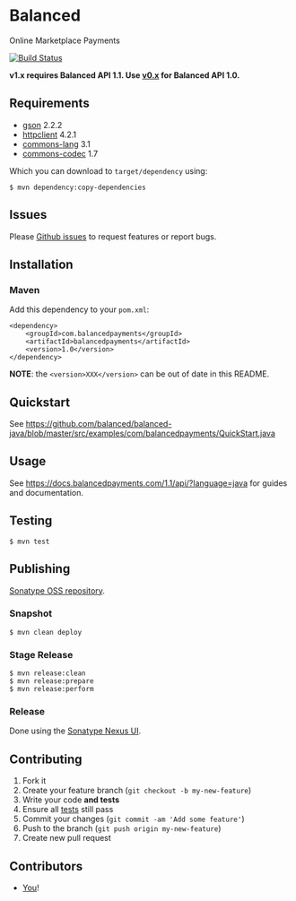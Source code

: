 # Balanced

Online Marketplace Payments

[![Build Status](https://secure.travis-ci.org/balanced/balanced-java.png)](http://travis-ci.org/balanced/balanced-java)

**v1.x requires Balanced API 1.1. Use [v0.x](https://github.com/balanced/balanced-java/tree/rev0) for Balanced API 1.0.**

## Requirements

- [gson](http://code.google.com/p/google-gson/) 2.2.2
- [httpclient](http://hc.apache.org/) 4.2.1
- [commons-lang](http://commons.apache.org/lang/) 3.1
- [commons-codec](http://commons.apache.org/codec/) 1.7

Which you can download to `target/dependency` using:

    $ mvn dependency:copy-dependencies

## Issues

Please [Github issues](https://github.com/balanced/balanced-java/issues) to request features or report bugs.

## Installation

### Maven

Add this dependency to your `pom.xml`:

    <dependency>
	    <groupId>com.balancedpayments</groupId>
	    <artifactId>balancedpayments</artifactId>
	    <version>1.0</version>
    </dependency>

**NOTE**: the `<version>XXX</version>` can be out of date in this README.

## Quickstart

See https://github.com/balanced/balanced-java/blob/master/src/examples/com/balancedpayments/QuickStart.java

## Usage

See https://docs.balancedpayments.com/1.1/api/?language=java for guides and documentation.

## Testing

    $ mvn test

## Publishing

[Sonatype OSS repository](https://docs.sonatype.org/display/Repository/Sonatype+OSS+Maven+Repository+Usage+Guide).

### Snapshot

    $ mvn clean deploy

### Stage Release

    $ mvn release:clean
    $ mvn release:prepare
    $ mvn release:perform

### Release

Done using the [Sonatype Nexus UI](https://oss.sonatype.org/).

## Contributing

1. Fork it
2. Create your feature branch (`git checkout -b my-new-feature`)
3. Write your code **and tests**
4. Ensure all [tests](#testing) still pass
5. Commit your changes (`git commit -am 'Add some feature'`)
6. Push to the branch (`git push origin my-new-feature`)
7. Create new pull request

## Contributors

* [You](https://github.com/balanced/balanced-java/issues)!
